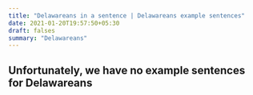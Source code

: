 ```yaml
---
title: "Delawareans in a sentence | Delawareans example sentences"
date: 2021-01-20T19:57:50+05:30
draft: falses
summary: "Delawareans"
---
```

## Unfortunately, we have no example sentences for Delawareans                 
